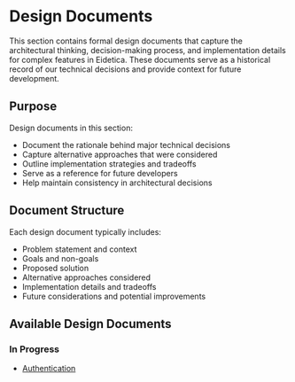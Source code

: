 # Design Documents

This section contains formal design documents that capture the architectural thinking, decision-making process, and implementation details for complex features in Eidetica. These documents serve as a historical record of our technical decisions and provide context for future development.

## Purpose

Design documents in this section:

- Document the rationale behind major technical decisions
- Capture alternative approaches that were considered
- Outline implementation strategies and tradeoffs
- Serve as a reference for future developers
- Help maintain consistency in architectural decisions

## Document Structure

Each design document typically includes:

- Problem statement and context
- Goals and non-goals
- Proposed solution
- Alternative approaches considered
- Implementation details and tradeoffs
- Future considerations and potential improvements

## Available Design Documents

### In Progress

- [Authentication](authentication.md)
